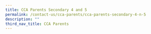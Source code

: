 ```yaml
---
title: CCA Parents Secondary 4 and 5
permalink: /contact-us/cca-parents/cca-parents-secondary-4-n-5
description: ""
third_nav_title: CCA Parents
---
```

